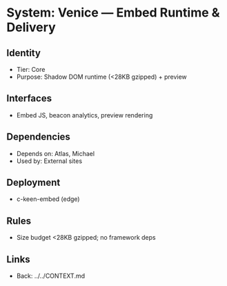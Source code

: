# System: Venice — Embed Runtime & Delivery
## Identity
- Tier: Core
- Purpose: Shadow DOM runtime (<28KB gzipped) + preview
## Interfaces
- Embed JS, beacon analytics, preview rendering
## Dependencies
- Depends on: Atlas, Michael
- Used by: External sites
## Deployment
- c-keen-embed (edge)
## Rules
- Size budget <28KB gzipped; no framework deps
## Links
- Back: ../../CONTEXT.md

